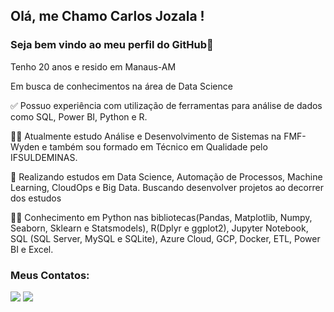 ## Olá, me Chamo Carlos Jozala !
### Seja bem vindo ao meu perfil do GitHub👋


Tenho 20 anos e resido em Manaus-AM

Em busca de conhecimentos na área de Data Science

:white_check_mark: Possuo experiência com utilização de ferramentas para análise de dados como SQL, Power BI, Python e R.

:man_student: Atualmente estudo Análise e Desenvolvimento de Sistemas na FMF-Wyden e também sou formado em Técnico em Qualidade pelo IFSULDEMINAS.

:closed_book: Realizando estudos em Data Science, Automação de Processos, Machine Learning, CloudOps e Big Data. Buscando desenvolver projetos ao decorrer dos estudos

:technologist: Conhecimento em Python nas bibliotecas(Pandas, Matplotlib, Numpy, Seaborn, Sklearn e Statsmodels), R(Dplyr e ggplot2), Jupyter Notebook, SQL (SQL Server, MySQL e SQLite), Azure Cloud, GCP, Docker, ETL, Power BI e Excel.



### Meus Contatos:


<div>
<a href  = "mailto:dujozala@gmail.com"><img src="https://img.shields.io/badge/Gmail-D14836?style=for-the-badge&logo=gmail&logoColor=white" target="_blank"></a>
<a href ="https://www.linkedin.com/in/carlosjozala/" target="_blank"><img src="https://img.shields.io/badge/-LinkedIn-%230077B5?style=for-the-badge&logo=linkedin&logoColor=white" target="_blank"></a>   
</div>
